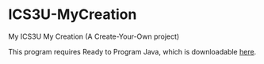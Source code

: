 # ICS3U-MyCreation

My ICS3U My Creation (A Create-Your-Own project)

This program requires Ready to Program Java, which is downloadable <a href="http://compsci.ca/holtsoft">here</a>.
